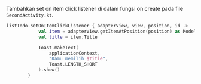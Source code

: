 Tambahkan set on item click listener di dalam fungsi on create pada file `SecondActivity.kt`.

```kotlin
listTodo.setOnItemClickListener { adapterView, view, position, id ->
            val item = adapterView.getItemAtPosition(position) as Model
            val title = item.Title

            Toast.makeText(
                applicationContext,
                "Kamu memilih $title",
                Toast.LENGTH_SHORT
            ).show()
        }
```